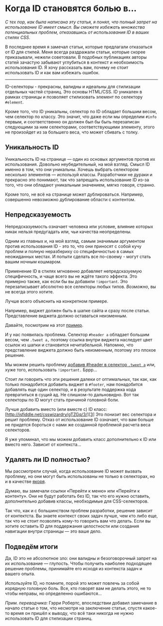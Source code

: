 Когда ID становятся болью в...
================================================================================

*С тех пор, как была написана эту статья, я понял, что полный запрет на использование
ID имеет смысл. Вы сможете избежать множества потенциальных проблем,
отказавшись от использования ID в ваших стилях CSS.*

В последнее время я замечал статьи, которые предлагали отказаться от ID для стилей.
Меня всегда раздражали статьи, которые скорее приказывали, нежели советовали. В
подобных публикациях авторы статей зачастую забывают углубиться в контекст и
необхоимость использования ID. Я хочу рассказать вам, почему не стоит использовать
ID и как вам избежать ошибок.

---

ID-селекторы - прекрасны, валидны и идеальны для стилизации отдельных частей страниц.
Это основы HTML/CSS. ID уникален в рамках страницы и позволяет стилизовать элемент по
селектору `#element`.

Кроме того, что ID уникальны, селектор по ID обладает большим весом, чем селектор по
классу. Это значит, что даже если мы определим `#info` первым, и соответственно он должен
был бы быть перезаписан следующими за ним селекторами, соответствующими элементу, этого
не произойдет из за большего веса, что может сбивать с толку.

## Уникальность ID ##

Уникальность ID на странице — один из основых аргументов против их использования.
Довольно неубедительный, на мой взгляд. Смысл ID именно в том, что они уникальны.
Хочешь выбрать селектором несколько элементов — используй классы. Разработчики не
дураки и прекрасно это понимают, так что запрещать использование ID из-за того, что
они обладают уникальным значением, мягко говоря, странно.

Кроме того, не всё на странице может дублироваться. Например, совершенно невозможно
дублирование области с контентом.

## Непредсказуемость ##

Непредсказуемость означает человека или условие, влияние которых никак нельзя
предугадать или, чьи качества неопределены.

Одним из главных и, на мой взгляд, самым значимым аргументом против использования
ID - это то, что они приносят с собой кучу проблем и полную неразбериху со специфичностью
в самых неожиданных местах. И попыти сделать все по-своему - могут стать вашим ночным
кошмаром.

Применение ID в стилях мгновенно добавляет непредсказуемую специфичность, и чаще всего
вы не ждёте такого эффекта. Это примерно также, как если бы вы добавили `!important`.
Это перезаписывает абсолютно все селекторы любых типов. *Возможно*, вы не всегда этого
хотите.

Лучше всего объяснить на конкретном примере.

Например, виджет должен быть в шапке сайта и сразу после статьи. Представление виджета
должно оставаться неизменным.

Давайте, посмотрим на этот [пример][1].

И у нас появилась проблема. Селектор `#header a` обладает большим весом, чем `.tweet a,`
поэтому ссылка внутри виджета наследует цвет ссылок из шапки и становится нечитабельной.
Напомню, что представление виджета должно быть неизменным, поэтому это плохое решение.

Мы можем решить проблему [добавив #header в селектор `.tweet a`][2] или, хуже того,
использовать `!important.` Бррр…

Стоит ли говорить что эти решения далеки от оптимальных, так как, как только понадобится
добавить виджет в `#footer`, нам понадобится добавлять еще один селектор, и в результате
поддержка кода превратиться в сущий ад. Не слишком-то дальновидно. Вот так селекторы по
ID могут стать причиной головной боли.

Лучше добавить вместо (или вместе с) ID класс: [http://jsfiddle.net/csswizardry/gTZGq/3/][3]
Это понизит вес селектора и решит проблему. Отказ от использование ID означает, что вам
больше не придется бороться с нами же созданной проблемой расчета веса селекторов.

Я уже упоминал, что мы можем добавить класс дополнительно к ID или вместо него. Зависит
от контекста…

## Удалять ли ID полностью? ##

Мы рассмотрели случай, когда использование ID может вызвать проблему, но они могут быть использованы не только в селекторах, но и в качестве [якоря][4].

Думаю, вы замечали ссылки «Перейти к меню» или «Перейти к контенту». Они не будут
работать без ID, так что его нужно оставить, дополнительно добавив классы, необходимые
для CSS-селекторов.

Так что, как и с большинством проблем разработки, решение зависит от контектста.
Вы знаете контекст своих задач лучше, чем кто либо еще, так что не стоит позволять
кому-то говорить вам что делать. Если вы хотите оставить ID для поддержания целостности
или создания навигации внутри страницы — это ваше дело.

## Подведём итоги ##

Да, ID это не абсолютное зло: они валидны и безоговорочный запрет на их использование —
глупость. Чтобы получить наиболее подходящее решение проблемы, принимайте его исходя из
контекста задач и вашего опыта.

Используйте ID, но помните, порой это может повлечь за собой изрядную головную боль.
Все, кто говорят вам не делать этого, не то чтобы неправы, но определенно ошибаются…

*Прим. переводчика:* Гэрри Робертс, впоследствии добавил замечание в начало
статьи о том, что несмотря на заключение статьи, спустя какое-то время
он пришёл к выводу, что всё таки никогда не нужно использовать ID
для стилизации страниц.

[1]: http://jsfiddle.net/csswizardry/gTZGq/1/ "Specificty nightmare"
[2]: http://jsfiddle.net/csswizardry/gTZGq/2/ "Specificty nightmare #2"
[3]: http://jsfiddle.net/csswizardry/gTZGq/3/ "Specificty nightmare #3"
[4]: http://csswizardry.com/2011/06/namespacing-fragment-identifiers/ "Namespacing fragment identifiers"
